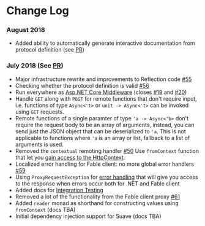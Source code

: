 # Change Log

### August 2018 
 - Added ability to automatically generate interactive documentation from protocol definition (see [PR](https://github.com/Zaid-Ajaj/Fable.Remoting/pull/68))
### July 2018 (See [PR](https://github.com/Zaid-Ajaj/Fable.Remoting/pull/58))

 - Major infrastructure rewrite and improvements to Reflection code [#55](https://github.com/Zaid-Ajaj/Fable.Remoting/issues/55)
 - Checking whether the protocol definition is valid [#56](https://github.com/Zaid-Ajaj/Fable.Remoting/issues/56)
 - Run everywhere as [Asp.NET Core Middleware](aspnet-core.md) (closes [#19](https://github.com/Zaid-Ajaj/Fable.Remoting/issues/19) and [#20](https://github.com/Zaid-Ajaj/Fable.Remoting/issues/20))
 - Handle `GET` along with `POST` for remote functions that don't require input, i.e. functions of type `Async<'t>` or `unit -> Async<'t>` can be invoked using `GET` requests. 
 - Remote functions of a single paramter of type `'a -> Async<'b>` don't require the request body to be an array of arguments, instead, you can send just the JSON object that can be deserialized to `'a`. This is not applicable to functions where `'a` is an array or list, fallback to a list of arguments is used.
 - Removed the `contextual` remoting handler [#50](https://github.com/Zaid-Ajaj/Fable.Remoting/issues/50) Use `fromContext` function that let you [gain access to the HttpContext](request-context.md). 
 - Localized error handling for Fable client: no more global error handlers [#59](https://github.com/Zaid-Ajaj/Fable.Remoting/issues/59) 
 - Using `ProxyRequestException` for [error handling](error-handling.md) that will give you access to the response when errors occur both for .NET and Fable client 
 - Added docs for [Integration Testing](dotnet-integration-tests.md)
 - Removed a lot of the functionality from the Fable client proxy [#61](https://github.com/Zaid-Ajaj/Fable.Remoting/issues/61) 
 - Added `reader` monad as shorthand for constructing values using `fromContext` (docs TBA)
 - Initial dependency injection support for Suave (docs TBA)